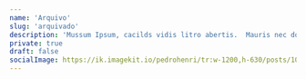 ```yaml
---
name: 'Arquivo'
slug: 'arquivado'
description: 'Mussum Ipsum, cacilds vidis litro abertis.  Mauris nec dolor in eros commodo tempor. Aenean aliquam molestie leo, vitae iaculis nisl.'
private: true
draft: false
socialImage: https://ik.imagekit.io/pedrohenri/tr:w-1200,h-630/posts/100-960x538.jpg
---
```

